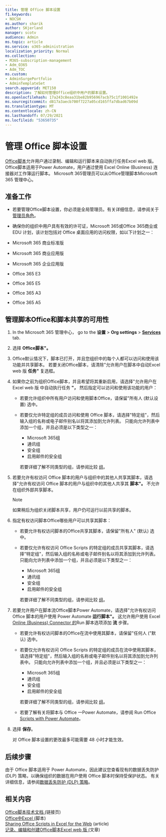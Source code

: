 ```yaml
---
title: 管理 Office 脚本设置
f1.keywords:
- NOCSH
ms.author: sharik
author: SKjerland
manager: scotv
audience: Admin
ms.topic: article
ms.service: o365-administration
localization_priority: Normal
ms.collection:
- M365-subscription-management
- Adm_O365
- Adm_TOC
ms.custom:
- AdminSurgePortfolio
- AdminTemplateSet
search.appverid: MET150
description: 了解如何管理Office组织中用户的脚本设置。
ms.openlocfilehash: 17a243c8eaa31be82b956967acb75c1f1001492e
ms.sourcegitcommit: d817a3aecb700f7227a05cd165ffa7dbad67b09d
ms.translationtype: MT
ms.contentlocale: zh-CN
ms.lasthandoff: 07/29/2021
ms.locfileid: "53650735"
---
```

# <a name="manage-office-scripts-settings"></a>管理 Office 脚本设置

[Office脚本](/office/dev/scripts)允许用户通过录制、编辑和运行脚本来自动执行任务Excel web 版。 Office脚本适用于Power Automate，用户通过使用 Excel Online (Business) 连接器对工作簿运行脚本。 Microsoft 365管理员可以从Office管理脚本Microsoft 365 管理中心。

## <a name="before-you-begin"></a>准备工作

- 若要管理Office脚本设置，你必须是全局管理员。有关详细信息，请参阅关于[管理员角色](../add-users/about-admin-roles.md)。

- 确保你的组织中用户具有有效的许可证，Microsoft 365或Office 365商业或 EDU 计划，该计划包括对 Office 桌面应用的访问权限，如以下计划之一：

- Microsoft 365 商业标准版
- Microsoft 365 商业应用版
- Microsoft 365 企业应用版
- Office 365 E3
- Office 365 E5
- Office 365 A3
- Office 365 A5

## <a name="manage-availability-of-office-scripts-and-sharing-of-scripts"></a>管理脚本Office和脚本共享的可用性

1. In the Microsoft 365 管理中心， go to the **设置** \> **Org settings** \> **[Services](https://go.microsoft.com/fwlink/p/?linkid=2053743)** tab.

2. 选择 **Office脚本"。**

3. Office默认情况下，脚本已打开，并且您组织中的每个人都可以访问和使用该功能并共享脚本。 若要关闭Office脚本，请清除"允许用户在脚本中自动Excel web 版 **任务"** 复选框。

4. 如果你之前为组织Office脚本，并且希望将其重新启用，请选择"允许用户在 Excel web 版 中自动执行任务 **"，** 然后指定可以访问和使用该功能的用户：

    - 若要允许组织中所有用户访问和使用脚本Office，请保留"所有人 (默认设置) 选中。

    - 若要仅允许特定组的成员访问和使用 Office 脚本，请选择"特定组"，然后输入组的名称或电子邮件别名以将其添加到允许列表。 只能向允许列表中添加一个组，并且必须是以下类型之一：
        - Microsoft 365组
        - 通讯组
        - 安全组
        - 启用邮件的安全组

        若要详细了解不同类型的组，请参阅比较 [组](../create-groups/compare-groups.md)。

5. 若要允许有权访问 Office 脚本的用户与组织中的其他人共享其脚本，请选择"允许有权访问 Office 脚本的用户与组织中的其他人共享其 **脚本"。** 不允许在组织外部共享脚本。

    > [!NOTE]
    > 如果稍后为组织关闭脚本共享，用户仍可运行以前共享的脚本。

6. 指定有权访问脚本Office哪些用户可以共享其脚本：

    - 若要允许有权访问脚本的Office共享其脚本，请保留"所有人" (默认) 选中。

    - 若要仅允许有权访问 Office Scripts 的特定组的成员共享其脚本，请选择"特定组"，然后输入组的名称或电子邮件别名以将其添加到允许列表。 只能向允许列表中添加一个组，并且必须是以下类型之一：
        - Microsoft 365组
        - 通讯组
        - 安全组
        - 启用邮件的安全组

        若要详细了解不同类型的组，请参阅比较 [组](../create-groups/compare-groups.md)。

7. 若要允许用户在脚本流Office脚本Power Automate，请选择"允许有权访问 Office 脚本的用户使用 Power Automate **运行脚本"。** 这允许用户使用 Excel [Online (Business) Connector 的](/connectors/excelonlinebusiness)Run 脚本选项添加 **流** 步骤。

    - 若要允许有权访问脚本的Office在流中使用其脚本，请保留"任何人 ("默认) 选中。

    - 若要仅允许有权访问 Office Scripts 的特定组的成员在流中使用其脚本，请选择"特定组"，然后输入组的名称或电子邮件别名以将其添加到允许列表中。 只能向允许列表中添加一个组，并且必须是以下类型之一：
        - Microsoft 365组
        - 通讯组
        - 安全组
        - 启用邮件的安全组

        若要详细了解不同类型的组，请参阅比较 [组](../create-groups/compare-groups.md)。

    - 若要了解有关将脚本与 Office 一Power Automate，请参阅 Run Office [Scripts with Power Automate](/office/dev/scripts/develop/power-automate-integration)。

8. 选择 **保存**。

    对 Office 脚本设置的更改最多可能需要 48 小时才能生效。

## <a name="next-steps"></a>后续步骤

由于 Office 脚本适用于 Power Automate，因此建议您查看现有的数据丢失防护 (DLP) 策略，以确保组织的数据在用户使用 Office 脚本时保持受保护状态。 有关详细信息，请参阅[数据丢失防护 (DLP) 策略](/power-automate/prevent-data-loss)。

## <a name="related-content"></a>相关内容

[Office脚本技术文档 (](/office/dev/scripts/)链接页) \
[Office中Excel (](https://support.microsoft.com/office/9fbe283d-adb8-4f13-a75b-a81c6baf163a)脚本) \
[Sharing Office Scripts in Excel for the Web](https://support.microsoft.com/office/226eddbc-3a44-4540-acfe-fccda3d1122b) (article) \
[记录、编辑和创建Office脚本Excel web 版 (](/office/dev/scripts/tutorials/excel-tutorial)文章) 
